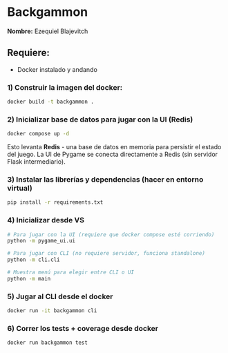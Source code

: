 # Backgammon

**Nombre:** Ezequiel Blajevitch

## Requiere:

- Docker instalado y andando

### 1) Construir la imagen del docker:

```bash
docker build -t backgammon .
```

### 2) Inicializar base de datos para jugar con la UI (Redis)

```bash
docker compose up -d
```

Esto levanta **Redis** - una base de datos en memoria para persistir el estado del juego.
La UI de Pygame se conecta directamente a Redis (sin servidor Flask intermediario).

### 3) Instalar las librerías y dependencias (hacer en entorno virtual)

```bash
pip install -r requirements.txt
```

### 4) Inicializar desde VS

```bash
# Para jugar con la UI (requiere que docker compose esté corriendo)
python -m pygame_ui.ui

# Para jugar con CLI (no requiere servidor, funciona standalone)
python -m cli.cli

# Muestra menú para elegir entre CLI o UI
python -m main
```

### 5) Jugar al CLI desde el docker

```bash
docker run -it backgammon cli
```

### 6) Correr los tests + coverage desde docker

```bash
docker run backgammon test
```
